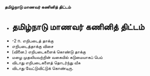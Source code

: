 **தமிழ்நாடு மாணவர் கணினித் திட்டம்**
- # தமிழ்நாடு மாணவர் கணினித் திட்டம்
- -2 n. எறிபடைத் தாக்கு
- எறிபடைத்தாக்கு விசை
- (வினை.) எறிபடைகளைக் கொண்டு தாக்கு
- மழை முதலியவற்றின் வகையில் கடுமையாகப் பெய்
- விடாது எறிபடைகளைத் தொடர்ந்து வீசு
- விடாது வேட்டுவிட்டுக் கொண்டிரு.

